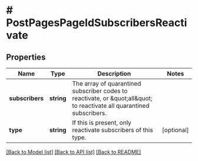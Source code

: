 # # PostPagesPageIdSubscribersReactivate

## Properties

Name | Type | Description | Notes
------------ | ------------- | ------------- | -------------
**subscribers** | **string** | The array of quarantined subscriber codes to reactivate, or \&quot;all\&quot; to reactivate all quarantined subscribers. |
**type** | **string** | If this is present, only reactivate subscribers of this type. | [optional]

[[Back to Model list]](../../README.md#models) [[Back to API list]](../../README.md#endpoints) [[Back to README]](../../README.md)
